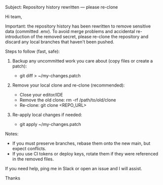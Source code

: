 Subject: Repository history rewritten — please re-clone

Hi team,

Important: the repository history has been rewritten to remove sensitive data (committed .env). To avoid merge problems and accidental re-introduction of the removed secret, please re-clone the repository and discard any local branches that haven't been pushed.

Steps to follow (fast, safe):

1. Backup any uncommitted work you care about (copy files or create a patch):
   - git diff > ~/my-changes.patch

2. Remove your local clone and re-clone (recommended):
   - Close your editor/IDE
   - Remove the old clone: rm -rf /path/to/old/clone
   - Re-clone: git clone <REPO_URL>

3. Re-apply local changes if needed:
   - git apply ~/my-changes.patch

Notes:
- If you must preserve branches, rebase them onto the new main, but expect conflicts.
- If you use CI tokens or deploy keys, rotate them if they were referenced in the removed files.

If you need help, ping me in Slack or open an issue and I will assist.

Thanks
